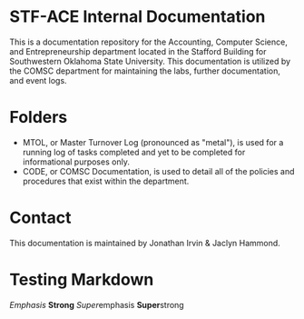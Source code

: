 # STF-ACE Internal Documentation
This is a documentation repository for the Accounting, Computer Science, and Entrepreneurship department located in the Stafford Building for Southwestern Oklahoma State University.  This documentation is utilized by the COMSC department for maintaining the labs, further documentation, and event logs.

# Folders

* MTOL, or Master Turnover Log (pronounced as "metal"), is used for a running log of tasks completed and yet to be completed for informational purposes only.
* CODE, or COMSC Documentation, is used to detail all of the policies and procedures that exist within the department.

# Contact
This documentation is maintained by Jonathan Irvin & Jaclyn Hammond.

# Testing Markdown
*Emphasis*
**Strong**
*Super*emphasis
**Super**strong
